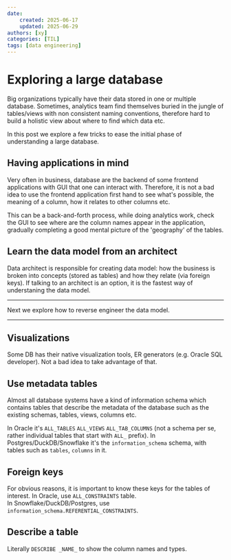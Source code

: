 ```yaml
---
date: 
    created: 2025-06-17
    updated: 2025-06-29
authors: [xy]
categories: [TIL]
tags: [data engineering]
---
```


# Exploring a large database
<!-- more -->
Big organizations typically have their data stored in one or multiple database. 
Sometimes, analytics team find themselves buried in the jungle of tables/views with non consistent naming conventions, 
therefore hard to build a holistic view about where to find which data etc.  

In this post we explore a few tricks to ease the initial phase of understanding a large database. 

## Having applications in mind

Very often in business, database are the backend of some frontend applications with GUI that one can interact with. Therefore, it is not a bad idea to use the frontend application first hand to see what's possible, the meaning of a column, how it relates to other columns etc.

This can be a back-and-forth process, while doing analytics work, check the GUI to see where are the column names appear in the application, gradually completing a good mental picture of the 'geography' of the tables.  

## Learn the data model from an architect 

Data architect is responsible for creating data model: how the business is broken into concepts (stored as tables) and how they relate (via foreign keys). If talking to an architect is an option, it is the fastest way of understaning the data model. 

--- 

Next we explore how to reverse engineer the data model. 

---

## Visualizations

Some DB has their native visualization tools, ER generators (e.g. Oracle SQL developer). Not a bad idea to take advantage of that. 

## Use metadata tables

Almost all database systems have a kind of information schema which contains tables that describe the metadata of the database such as the existing schemas, tables, views, columns etc. 

In Oracle it's `ALL_TABLES` `ALL_VIEWS` `ALL_TAB_COLUMNS` (not a schema per se, rather individual tables that start with `ALL_` prefix). 
In Postgres/DuckDB/Snowflake it's the `information_schema`  schema, with tables such as `tables`, `columns` in it. 

## Foreign keys

For obvious reasons, it is important to know these keys for the tables of interest. In Oracle, use `ALL_CONSTRAINTS` table.  
In Snowflake/DuckDB/Postgres, use `information_schema.REFERENTIAL_CONSTRAINTS`.

## Describe a table

Literally `DESCRIBE _NAME_` to show the column names and types. 

